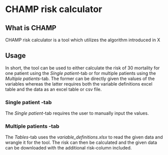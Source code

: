 
# CHAMP risk calculator

## What is CHAMP

CHAMP risk calculator is a tool which utilizes the algorithm introduced
in X

## Usage

In short, the tool can be used to either calculate the risk of 30
mortality for one patient using the *Single patient*-tab or for multiple
patients using the *Multiple patients*-tab. The former can be directly
given the values of the variables whereas the latter requires both the
variable definitions excel table and the data as an excel table or csv
file.

### Single patient -tab

The *Single patient*-tab requires the user to manually input the values.

### Multiple patients -tab

The *Tables*-tab uses the *variable_definitions.xlsx* to read the given
data and wrangle it for the tool. The risk can then be calculated and
the given data can be downloaded with the additional risk-column
included.
